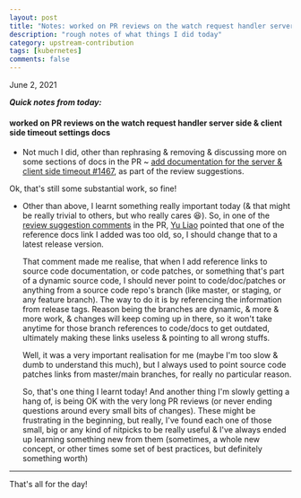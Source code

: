 ```yaml
---
layout: post
title: "Notes: worked on PR reviews on the watch request handler server side & client side timeout settings docs #21"
description: "rough notes of what things I did today"
category: upstream-contribution
tags: [kubernetes]
comments: false
---
```


June 2, 2021


***Quick notes from today:***

#### **worked on PR reviews on the watch request handler server side & client side timeout settings docs**

- Not much I did, other than rephrasing & removing & discussing more on some sections of docs in the PR ~ [add documentation for the server & client side timeout #1467](https://github.com/kubernetes-client/python/pull/1467), as part of the review suggestions.
 
 Ok, that's still some substantial work, so fine!
 
- Other than above, I learnt something really important today (& that might be really trivial to others, but who really cares 😆). So, in one of the [review suggestion comments](https://github.com/kubernetes-client/python/pull/1467#discussion_r643312870) in the PR, [Yu Liao](https://github.com/yliaog) pointed that one of the reference docs link I added was too old, so, I should change that to a latest release version.
  
  That comment made me realise, that when I add reference links to source code documentation, or code patches, or something that's part of a dynamic source code, I should never point to code/doc/patches or anything from a source code repo's branch (like master, or staging, or any feature branch). The way to do it is by referencing the information from release tags. Reason being the branches are dynamic, & more & more work, & changes will keep coming up in there, so it won't take anytime for those branch references to code/docs to get outdated, ultimately making these links useless & pointing to all wrong stuffs.

  Well, it was a very important realisation for me (maybe I'm too slow & dumb to understand this much), but I always used to point source code patches links from master/main branches, for really no particular reason.

  So, that's one thing I learnt today! And another thing I'm slowly getting a hang of, is being OK with the very long PR reviews (or never ending questions around every small bits of changes). These might be frustrating in the beginning, but really, I've found each one of those small, big or any kind of nitpicks to be really useful & I've always ended up learning something new from them (sometimes, a whole new concept, or other times some set of best practices, but definitely something worth)
  
---

That's all for the day!
